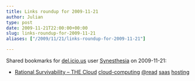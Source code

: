 ```yaml
---
title: Links roundup for 2009-11-21
author: Julian
type: post
date: 2009-11-21T22:00:00+00:00
slug: links-roundup-for-2009-11-21 
aliases: ["/2009/11/21/links-roundup-for-2009-11-21"]

---
```

Shared bookmarks for [del.icio.us][1] user [Synesthesia][2] on 2009-11-21:

  * [Rational Survivability &#8211; THE Cloud][3] 
    [cloud-computing][4] [@read][5] [saas][6] [hosting][7] </li> </ul>

 [1]: https://del.icio.us/
 [2]: https://del.icio.us/synesthesia
 [3]: https://www.rationalsurvivability.com/blog/
 [4]: https://delicious.com/synesthesia/cloud-computing
 [5]: https://delicious.com/synesthesia/%40read
 [6]: https://delicious.com/synesthesia/saas
 [7]: https://delicious.com/synesthesia/hosting